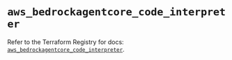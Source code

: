 # `aws_bedrockagentcore_code_interpreter`

Refer to the Terraform Registry for docs: [`aws_bedrockagentcore_code_interpreter`](https://registry.terraform.io/providers/hashicorp/aws/6.17.0/docs/resources/bedrockagentcore_code_interpreter).
